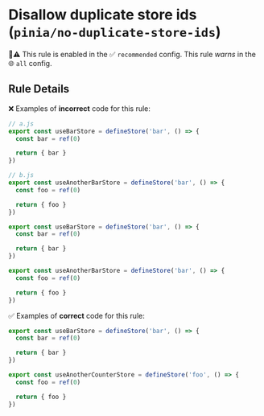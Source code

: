 # Disallow duplicate store ids (`pinia/no-duplicate-store-ids`)

💼⚠️ This rule is enabled in the ✅ `recommended` config. This rule _warns_ in the 🌐 `all` config.

<!-- end auto-generated rule header -->

## Rule Details

❌ Examples of **incorrect** code for this rule:

```js
// a.js
export const useBarStore = defineStore('bar', () => {
  const bar = ref(0)

  return { bar }
})

// b.js
export const useAnotherBarStore = defineStore('bar', () => {
  const foo = ref(0)

  return { foo }
})
```

```js
export const useBarStore = defineStore('bar', () => {
  const bar = ref(0)

  return { bar }
})

export const useAnotherBarStore = defineStore('bar', () => {
  const foo = ref(0)

  return { foo }
})
```

✅ Examples of **correct** code for this rule:

```js
export const useBarStore = defineStore('bar', () => {
  const bar = ref(0)

  return { bar }
})

export const useAnotherCounterStore = defineStore('foo', () => {
  const foo = ref(0)

  return { foo }
})
```
